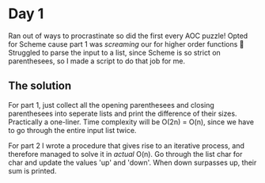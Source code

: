 # Day 1
Ran out of ways to procrastinate so did the first every AOC puzzle! Opted for Scheme cause part 1 was *screaming* our for higher order functions :slightly_smiling_face: Struggled to parse the input to a list, since Scheme is so strict on parenthesees, so I made a script to do that job for me.

## The solution
For part 1, just collect all the opening parenthesees and closing parenthesees into seperate lists and print the difference of their sizes. Practically a one-liner. Time complexity will be O(2n) = O(n), since we have to go through the entire input list twice.

For part 2 I wrote a procedure that gives rise to an iterative process, and therefore managed to solve it in *actual* O(n). Go through the list char for char and update the values 'up' and 'down'. When down surpasses up, their sum is printed.
